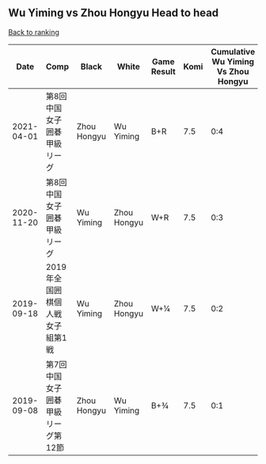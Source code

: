 ## Wu Yiming vs Zhou Hongyu Head to head

[Back to ranking](../../index.md)




| **Date** | **Comp** | **Black** | **White** | **Game Result** | **Komi** | **Cumulative Wu Yiming Vs Zhou Hongyu** | **Wu Yiming Streak** | **Zhou Hongyu Streak** | 
| --- | --- | --- | --- | --- | --- | --- | --- | --- |
| 2021-04-01 | 第8回中国女子囲碁甲級リーグ | Zhou Hongyu | Wu Yiming | B+R | 7.5 | 0:4 | 0 | 4 | 
| 2020-11-20 | 第8回中国女子囲碁甲級リーグ | Wu Yiming | Zhou Hongyu | W+R | 7.5 | 0:3 | 0 | 3 | 
| 2019-09-18 | 2019年全国囲棋個人戦女子組第1戦 | Wu Yiming | Zhou Hongyu | W+¼ | 7.5 | 0:2 | 0 | 2 | 
| 2019-09-08 | 第7回中国女子囲碁甲級リーグ第12節 | Zhou Hongyu | Wu Yiming | B+¾ | 7.5 | 0:1 | 0 | 1 |




